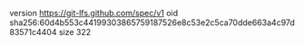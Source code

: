 version https://git-lfs.github.com/spec/v1
oid sha256:60d4b553c44199303865759187526e8c53e2c5ca70dde663a4c97d83571c4404
size 322
